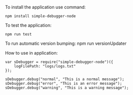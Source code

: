 To install the application use command:

    npm install simple-debugger-node

To test the application:

    npm run test

To run automatic version bumping:
    npm run versionUpdater

How to use in application:


    var sDebugger = require("simple-debugger-node")({
    	logFilePath: "logs/logs.txt"
    });
    
    sDebugger.debug("normal", "This is a normal message");
    sDebugger.debug("error", "This is an error message");
    sDebugger.debug("warning", "This is a warning message");

